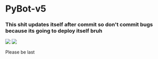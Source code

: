 # PyBot-v5
### This shit updates itself after commit so don't commit bugs because its going to deploy itself bruh
![](https://img.shields.io/discord/885976189049651200?color=blue&label=Discord)
![](https://img.shields.io/github/all-contributors/PyBot-Development/PyBot-v5)

Please be last
